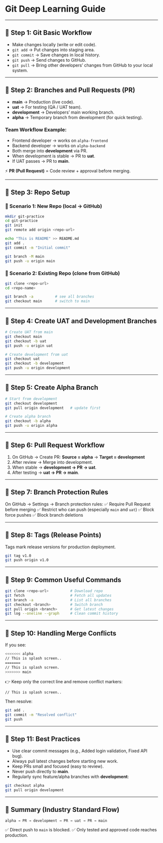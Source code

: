 # Git Deep Learning Guide

---

## 📌 Step 1: Git Basic Workflow

* Make changes locally (write or edit code).
* `git add` → Put changes into staging area.
* `git commit` → Save changes in local history.
* `git push` → Send changes to GitHub.
* `git pull` → Bring other developers’ changes from GitHub to your local system.

---

## 📌 Step 2: Branches and Pull Requests (PR)

* **main** → Production (live code).
* **uat** → For testing (QA / UAT team).
* **development** → Developers’ main working branch.
* **alpha** → Temporary branch from development (for quick testing).

### Team Workflow Example:

* Frontend developer → works on `alpha-frontend`
* Backend developer → works on `alpha-backend`
* Both merge into **development** via PR.
* When development is stable → PR to **uat**.
* If UAT passes → PR to **main**.

⚡ **PR (Pull Request)** = Code review + approval before merging.

---

## 📌 Step 3: Repo Setup

### 🔹 Scenario 1: New Repo (local → GitHub)

```bash
mkdir git-practice
cd git-practice
git init
git remote add origin <repo-url>

echo "This is README" >> README.md
git add .
git commit -m "Initial commit"

git branch -M main
git push -u origin main
```

### 🔹 Scenario 2: Existing Repo (clone from GitHub)

```bash
git clone <repo-url>
cd <repo-name>

git branch -a          # see all branches
git checkout main      # switch to main
```

---

## 📌 Step 4: Create UAT and Development Branches

```bash
# Create UAT from main
git checkout main
git checkout -b uat
git push -u origin uat

# Create development from uat
git checkout uat
git checkout -b development
git push -u origin development
```

---

## 📌 Step 5: Create Alpha Branch

```bash
# Start from development
git checkout development
git pull origin development   # update first

# Create alpha branch
git checkout -b alpha
git push -u origin alpha
```

---

## 📌 Step 6: Pull Request Workflow

1. On GitHub → Create PR:
   **Source = alpha** → **Target = development**
2. After review → Merge into development.
3. When stable → **development → PR → uat**.
4. After testing → **uat → PR → main**.

---

## 📌 Step 7: Branch Protection Rules

On GitHub → Settings → Branch protection rules:
✅ Require Pull Request before merging
✅ Restrict who can push (especially `main` and `uat`)
✅ Block force pushes
✅ Block branch deletions

---

## 📌 Step 8: Tags (Release Points)

Tags mark release versions for production deployment.

```bash
git tag v1.0
git push origin v1.0
```

---

## 📌 Step 9: Common Useful Commands

```bash
git clone <repo-url>          # Download repo
git fetch                     # Fetch all updates
git branch -a                 # List all branches
git checkout <branch>         # Switch branch
git pull origin <branch>      # Get latest changes
git log --oneline --graph     # Clean commit history
```

---

## 📌 Step 10: Handling Merge Conflicts

If you see:

```bash
<<<<<<< alpha
// This is splash screen..
=======
// This is splash screen.
>>>>>>> main
```

👉 Keep only the correct line and remove conflict markers:

```bash
// This is splash screen..
```

Then resolve:

```bash
git add .
git commit -m "Resolved conflict"
git push
```

---

## 📌 Step 11: Best Practices

* Use clear commit messages (e.g., Added login validation, Fixed API bug).
* Always pull latest changes before starting new work.
* Keep PRs small and focused (easy to review).
* Never push directly to **main**.
* Regularly sync feature/alpha branches with **development**:

```bash
git checkout alpha
git pull origin development
```

---

## 🚀 Summary (Industry Standard Flow)

```
alpha → PR → development → PR → uat → PR → main
```

✅ Direct push to `main` is blocked.
✅ Only tested and approved code reaches production.
